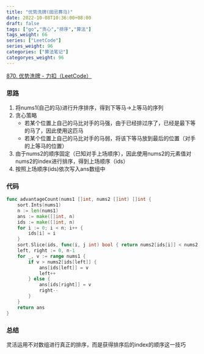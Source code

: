 ```yaml
---
title: "优势洗牌(田忌赛马)"
date: 2022-10-08T10:36:00+08:00
draft: false
tags: ["go","贪心","排序","算法"]
tags_weight: 66
series: ["LeetCode"]
series_weight: 96
categories: ["算法笔记"]
categoryes_weight: 96
---
```


[870. 优势洗牌 - 力扣（LeetCode）](https://leetcode.cn/problems/advantage-shuffle/)

### 思路

1. 将nums1(自己的马)进行升序排序，得到下等马->上等马的序列
2. 贪心策略
   - 若某个位置上自己的马比对手的马强，由于已经排过序了，已经是最下等的马了，因此使用这匹马
   - 若某个位置上自己的马比对手的马弱，将该下等马放到最后的位置（对手的上等马的位置）
3. 由于nums2的顺序固定（已知对手上场顺序），因此使用nums2的元素值对nums2的index进行排序，得到上场顺序（ids）
4. 按照上场顺序(ids)依次写入ans数组中

### 代码

```go
func advantageCount(nums1 []int, nums2 []int) []int {
	sort.Ints(nums1)
	n := len(nums1)
	ans := make([]int, n)
	ids := make([]int, n)
	for i := 0; i < n; i++ {
		ids[i] = i
	}
	sort.Slice(ids, func(i, j int) bool { return nums2[ids[i]] < nums2[ids[j]] })
	left, right := 0, n-1
	for _, v := range nums1 {
		if v > nums2[ids[left]] {
			ans[ids[left]] = v
			left++
		} else {
			ans[ids[right]] = v
			right--
		}
	}
	return ans
}
```

### 总结

灵活运用不对数组进行真正的排序，而是获得排序后的index的顺序这一技巧
